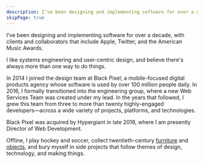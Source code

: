 ```yaml
---
description: I’ve been designing and implementing software for over a decade, with clients and collaborators that include Apple, Twitter, and the American Music Awards.
skipPage: true
---
```


I’ve been designing and implementing software for over a decade, with clients and collaborators that include Apple, Twitter, and the American Music Awards.

I like systems engineering and user-centric design, and believe there's always more than one way to do things.

In 2014 I joined the design team at Black Pixel; a mobile-focused digital products agency whose software is used by over 100 million people daily. In 2016, I formally transitioned into the engineering group, where a new Web Services Team was created under my lead. In the years that followed, I grew this team from three to more than twenty highly-engaged developers⁠—across a wide variety of projects, platforms, and technologies.

Black Pixel was acquired by Hypergiant in late 2018, where I am presently Director of Web Development.

Offline, I play hockey and soccer, collect twentieth-century [furniture](https://twitter.com/bradcerasani/status/1214300670901141504) and [objects](https://www.instagram.com/p/CEm_0otAZo1/?utm_source=ig_web_copy_link), and bury myself in <Link to="/#side-projects">side projects</Link> that follow themes of design, technology, and making things.
